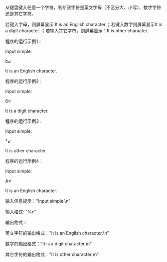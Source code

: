 从键盘键入任意一个字符，判断该字符是英文字母（不区分大、小写）、数字字符还是其它字符。

若键入字母，则屏幕显示 It is an English character.；若键入数字则屏幕显示It is a digit character. ；若输入其它字符，则屏幕显示：It is other character. 

程序的运行示例1：

Input simple:

b↙

It is an English character.



程序的运行示例2：

Input simple:

6↙

It is a digit character.



程序的运行示例3：

Input simple:

*↙

It is other character.




程序的运行示例4：

Input simple:

A↙

It is an English character.



输入信息提示："Input simple:\n"

输入格式:  "%c"

输出格式：

英文字符的输出格式："It is an English character.\n"

数字的输出格式："It is a digit character.\n"

其它字符的输出格式："It is other character.\n"